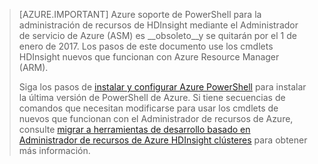 > [AZURE.IMPORTANT] Azure soporte de PowerShell para la administración de recursos de HDInsight mediante el Administrador de servicio de Azure (ASM) es __obsoleto__y se quitarán por el 1 de enero de 2017. Los pasos de este documento use los cmdlets HDInsight nuevos que funcionan con Azure Resource Manager (ARM).
>
> Siga los pasos de [instalar y configurar Azure PowerShell](../articles/powershell-install-configure.md) para instalar la última versión de PowerShell de Azure. Si tiene secuencias de comandos que necesitan modificarse para usar los cmdlets de nuevos que funcionan con el Administrador de recursos de Azure, consulte [migrar a herramientas de desarrollo basado en Administrador de recursos de Azure HDInsight clústeres](../articles/hdinsight/hdinsight-hadoop-development-using-azure-resource-manager.md) para obtener más información.

